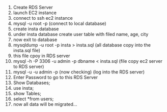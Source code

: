 1. Create RDS Server
2. launch EC2 instance 
3. connect to ssh ec2 instance
4. mysql -u root -p (connect to local database)
5. create insta database
6. under insta database create user table with filed name, age, city
7. now exit to database
8. mysqldump -u root -p insta > insta.sql (all database copy into the insta.sql file)
9. this file cpoy in RDS server
10. mysql -h <RDS-end-point-here> -P 3306 -u admin -p dbname < insta.sql  (file copy ec2 server to RDS server) 
11. mysql -u <endpoint> -u admin -p (now checking) (log into the RDS server)
12. Enter Password to go to this RDS Server
13. Show Databases;
14. use insta;
15. show Tables;
16. select *from users;
17. now all data will be migrated…
